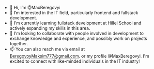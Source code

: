 - 👋 Hi, I’m @MaxBeregovyi
- 👀  I’m interested in the IT field, particularly frontend and fullstack development.
- 🌱  I'm currently learning fullstack development at Hillel School and actively expanding my skills in this area.
- 💞️ I'm looking to collaborate with people involved in development to exchange knowledge and experience, and possibly work on projects together.
- 📫 You can also reach me via email at BeregovoyMaksim777@gmail.com. or my profile @MaxBeregovyi. I'm excited to connect with like-minded individuals in the IT industry!

<!---
MaxBeregovyi/MaxBeregovyi is a ✨ special ✨ repository because its `README.md` (this file) appears on your GitHub profile.
You can click the Preview link to take a look at your changes.
--->
